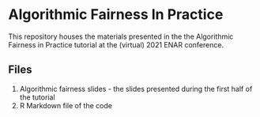# Algorithmic Fairness In Practice

This repository houses the materials presented in the the Algorithmic Fairness in Practice tutorial at the (virtual) 2021 ENAR conference.

## Files
1. Algorithmic fairness slides - the slides presented during the first half of the tutorial
2. R Markdown file of the code 
